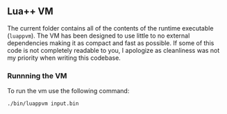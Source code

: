 ## Lua++ VM
The current folder contains all of the contents of the runtime executable (```luappvm```). The VM has been designed to use little to no external dependencies making it as compact and fast as possible. If some of this code is not completely readable to you, I apologize as cleanliness was not my priority when writing this codebase.

### Runnning the VM
To run the vm use the following command:
```
./bin/luappvm input.bin
```
